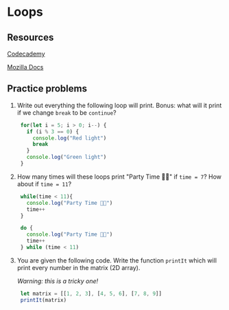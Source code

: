 # Loops

## Resources

[Codecademy](https://www.codecademy.com/learn/introduction-to-javascript/modules/learn-javascript-loops)

[Mozilla Docs](https://developer.mozilla.org/en-US/docs/Web/JavaScript/Guide/Loops_and_iteration)

## Practice problems

1. Write out everything the following loop will print. Bonus: what will it print if we change `break` to be `continue`?
   ```javascript
    for(let i = 5; i > 0; i--) {
      if (i % 3 == 0) {
        console.log("Red light")
        break
      }
      console.log("Green light")
    }
   ```
2. How many times will these loops print "Party Time 💃🕺" if `time = 7`? How about if `time = 11`?
   ```javascript
    while(time < 11){
      console.log("Party Time 💃🕺")
      time++
    }
   ```
   
   ```javascript
    do {
      console.log("Party Time 💃🕺")
      time++
    } while (time < 11)
    ```
3. You are given the following code. Write the function `printIt` which will print every number in the matrix (2D array).
   
   _Warning: this is a tricky one!_
   ```javascript
    let matrix = [[1, 2, 3], [4, 5, 6], [7, 8, 9]]
    printIt(matrix)
   ```
